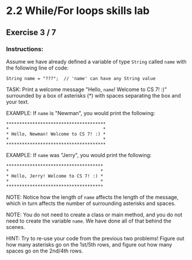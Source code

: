# 2.2 While/For loops skills lab
## Exercise 3 / 7
### Instructions:
Assume we have already defined a variable of type `String` called `name` with the following line of code:

```
String name = "???";  // 'name' can have any String value
```

TASK: Print a welcome message "Hello, `name`! Welcome to CS 7! :)" surrounded by a box of asterisks (*) with spaces separating the box and your text.

EXAMPLE: If `name` is "Newman", you would print the following:

```
**************************************
*                                    *
* Hello, Newman! Welcome to CS 7! :) *
*                                    *
**************************************
```

EXAMPLE: If `name` was "Jerry", you would print the following:

```
*************************************
*                                   *
* Hello, Jerry! Welcome to CS 7! :) *
*                                   *
*************************************
```

NOTE: Notice how the length of `name` affects the length of the message, which in turn affects the number of surrounding asterisks and spaces.

NOTE: You do not need to create a class or main method, and you do not need to create the variable `name`. We have done all of that behind the scenes.

HINT: Try to re-use your code from the previous two problems! Figure out how many asterisks go on the 1st/5th rows, and figure out how many spaces go on the 2nd/4th rows.